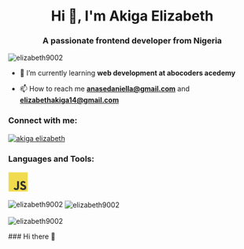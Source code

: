 <h1 align="center">Hi 👋, I'm Akiga Elizabeth</h1>
<h3 align="center">A passionate frontend developer from Nigeria</h3>

<p align="left"> <img src="https://komarev.com/ghpvc/?username=elizabeth9002&label=Profile%20views&color=0e75b6&style=flat" alt="elizabeth9002" /> </p>

- 🌱 I’m currently learning **web development at abocoders acedemy**

- 📫 How to reach me **anasedaniella@gmail.com** and **elizabethakiga14@gmail.com**
<h3 align="left">Connect with me:</h3>
<p align="left">
<a href="https://fb.com/akiga elizabeth" target="blank"><img align="center" src="https://raw.githubusercontent.com/rahuldkjain/github-profile-readme-generator/master/src/images/icons/Social/facebook.svg" alt="akiga elizabeth" height="30" width="40" /></a>
</p>

<h3 align="left">Languages and Tools:</h3>
<p align="left"> <a href="https://developer.mozilla.org/en-US/docs/Web/JavaScript" target="_blank" rel="noreferrer"> <img src="https://raw.githubusercontent.com/devicons/devicon/master/icons/javascript/javascript-original.svg" alt="javascript" width="40" height="40"/> </a> </p>

<p><img align="left" src="https://github-readme-stats.vercel.app/api/top-langs?username=elizabeth9002&show_icons=true&locale=en&layout=compact" alt="elizabeth9002" /></p>

<p>&nbsp;<img align="center" src="https://github-readme-stats.vercel.app/api?username=elizabeth9002&show_icons=true&locale=en" alt="elizabeth9002" /></p>

<p><img align="center" src="https://github-readme-streak-stats.herokuapp.com/?user=elizabeth9002&" alt="elizabeth9002" /></p>
### Hi there 👋

<!--
**elizabeth9002/elizabeth9002** is a ✨ _special_ ✨ repository because its `README.md` (this file) appears on your GitHub profile.

Here are some ideas to get you started:

- 🔭 I’m currently working on ...
- 🌱 I’m currently learning ...
- 👯 I’m looking to collaborate on ...
- 🤔 I’m looking for help with ...
- 💬 Ask me about ...
- 📫 How to reach me: ...
- 😄 Pronouns: ...
- ⚡ Fun fact: ...
-->
